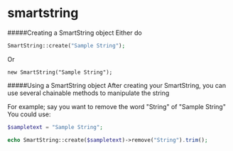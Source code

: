 smartstring
===========
#####Creating a SmartString object
Either do 
```php
SmartString::create("Sample String");
```
Or 
```
new SmartString("Sample String");
```

#####Using a SmartString object
After creating your SmartString, you can use several chainable methods to manipulate the string

For example; say you want to remove the word "String" of "Sample String"
You could use:
```php
$sampletext = "Sample String";

echo SmartString::create($sampletext)->remove("String").trim();
```
